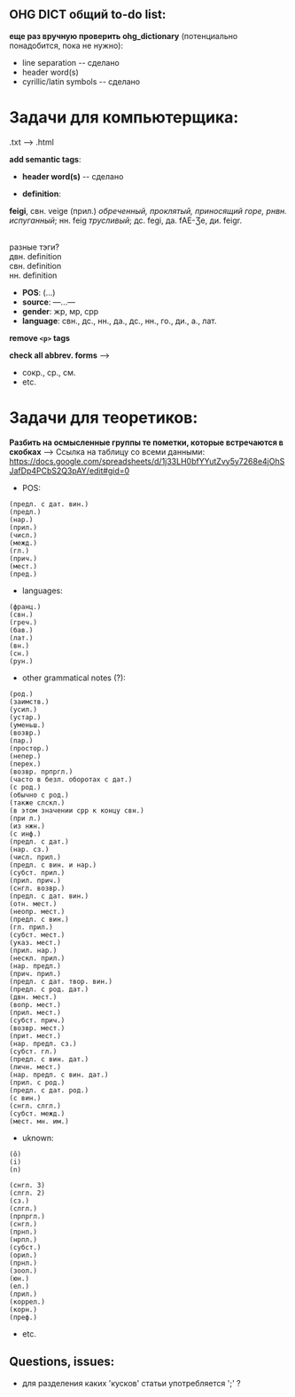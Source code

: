 ## OHG DICT общий to-do list:

<b>еще раз вручную проверить ohg_dictionary</b> (потенциально понадобится, пока не нужно):
* line separation -- сделано
* header word(s)
* cyrillic/latin symbols -- сделано

# Задачи для компьютерщика:

.txt --> .html

<b>add semantic tags</b>:
* <b>header word(s)</b> -- сделано 

* <b>definition</b>:</br>

<b>feigi</b>, свн. veige (прил.) <i>обреченный, проклятый, приносящий горе, рнвн. испуганный</i>; нн. feig <i>трусливый</i>; дс. fegi, да. fAE-Ʒe, ди. feigr.</br></br>

разные тэги?</br>
двн. definition</br>
свн. definition</br>
нн. definition


* <b>POS</b>:			(...)
* <b>source</b>:		—...—
* <b>gender</b>:		жр, мр, срр
* <b>language</b>:		свн., дс., нн., да., дс., нн., го., ди., a., лат.

			
<b>remove ```<p>``` tags</b>

<b>check all abbrev. forms</b> -->
* сокр., ср., см.
* etc.

# Задачи для теоретиков:

<b>Разбить на осмысленные группы те пометки, которые встречаются в скобках</b> -->
Ссылка на таблицу со всеми данными: https://docs.google.com/spreadsheets/d/1j33LH0bfYYutZvy5y7268e4jOhSJafDp4PCbS2Q3pAY/edit#gid=0

* POS:
```
(предл. с дат. вин.)
(предл.)
(нар.)
(прил.)
(числ.)
(межд.)
(гл.)
(прич.)
(мест.)
(пред.)
```
* languages:
```
(франц.)
(свн.)
(греч.)
(бав.)
(лат.)
(вн.)
(сн.)
(рун.)
```
* other grammatical notes (?):
```
(род.)
(заимств.)
(усил.)
(устар.)
(уменьш.)
(возвр.)
(пар.)
(простор.)
(непер.)
(перех.)
(возвр. прпргл.)
(часто в безл. оборотах с дат.)
(с род.)
(обычно с род.)
(также слскл.)
(в этом значении срр к концу свн.)
(при л.)
(из нжн.)
(с инф.)
(предл. с дат.)
(нар. сз.)
(числ. прил.)
(предл. с вин. и нар.)
(субст. прил.)
(прил. прич.)
(снгл. возвр.)
(предл. с дат. вин.)
(отн. мест.)
(неопр. мест.)
(предл. с вин.)
(гл. прил.)
(субст. мест.)
(указ. мест.)
(прил. нар.)
(нескл. прил.)
(нар. предл.)
(прич. прил.)
(предл. с дат. твор. вин.)
(предл. с род. дат.)
(двн. мест.)
(вопр. мест.)
(прил. мест.)
(субст. прич.)
(возвр. мест.)
(прит. мест.)
(нар. предл. сз.)
(субст. гл.)
(предл. с вин. дат.)
(личн. мест.)
(нар. предл. с вин. дат.)
(прил. с род.)
(предл. с дат. род.)
(с вин.)
(снгл. слгл.)
(субст. межд.)
(мест. мн. им.)
```

* uknown:
```
(ô)
(i)
(n)

(снгл. 3)
(слгл. 2)
(сз.)
(слгл.)
(прпргл.)
(снгл.)
(прнп.)
(нрпл.)
(субст.)
(орил.)
(прнл.)
(зоол.)
(юн.)
(ел.)
(лрил.)
(коррел.)
(корн.)
(преф.)

```
* etc.

## Questions, issues:
* для разделения каких 'кусков' статьи употребляется ';' ?
